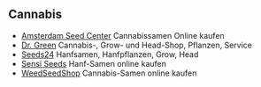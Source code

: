 ## Cannabis

* [Amsterdam Seed Center](https://amsterdamseedcenter.com)
Cannabissamen Online kaufen
* [Dr. Green](https://www.drgreen.at)
Cannabis-, Grow- und Head-Shop, Pflanzen, Service
* [Seeds24](https://www.seeds24.at)
Hanfsamen, Hanfpflanzen, Grow, Head
* [Sensi Seeds](https://sensiseed.com)
Hanf-Samen online kaufen
* [WeedSeedShop](https://weedseedshop.com)
Cannabis-Samen online kaufen
